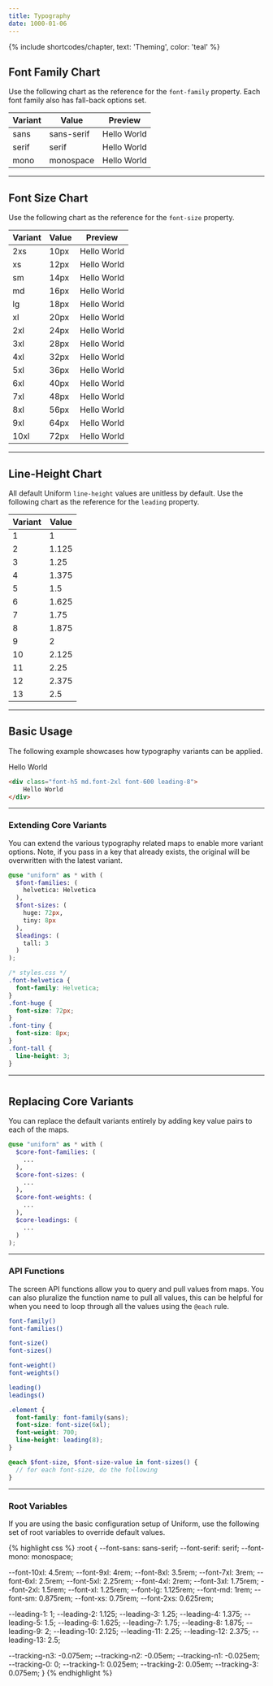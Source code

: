 ```yaml
---
title: Typography
date: 1000-01-06
---
```


{% include shortcodes/chapter, text: 'Theming', color: 'teal' %}

## Font Family Chart

Use the following chart as the reference for the `font-family` property. Each font family also has fall-back options set.

<table class="table">
  <thead class="uppercase font-xs font-600 tracking-1 text-black">
    <tr>
      <th>
        Variant
      </th>
      <th>
        Value
      </th>
      <th>
        Preview
      </th>
    </tr>
  </thead>
  <tbody class="font-sm">
    <tr>
      <td>sans</td>
      <td>sans-serif</td>
      <td class="font-sans">
        Hello World
      </td>
    </tr>
    <tr>
      <td>serif</td>
      <td>serif</td>
      <td class="font-serif">
        Hello World
      </td>
    </tr>
    <tr>
      <td>mono</td>
      <td>monospace</td>
      <td class="font-mono">
        Hello World
      </td>
    </tr>
  </tbody>
</table>

---

## Font Size Chart

Use the following chart as the reference for the `font-size` property.

<table class="table">
  <thead class="uppercase font-xs font-600 tracking-1 text-black">
    <tr>
      <th>
        Variant
      </th>
      <th>
        Value
      </th>
      <th>
        Preview
      </th>
    </tr>
  </thead>
  <tbody class="font-sm">
    <tr>
      <td>2xs</td>
      <td>10px</td>
      <td class="font-2xs">
        Hello World
      </td>
    </tr>
    <tr>
      <td>xs</td>
      <td>12px</td>
      <td class="font-xs">
        Hello World
      </td>
    </tr>
    <tr>
      <td>sm</td>
      <td>14px</td>
      <td class="font-sm">
        Hello World
      </td>
    </tr>
    <tr>
      <td>md</td>
      <td>16px</td>
      <td class="font-md">
        Hello World
      </td>
    </tr>
    <tr>
      <td>lg</td>
      <td>18px</td>
      <td class="font-lg">
        Hello World
      </td>
    </tr>
    <tr>
      <td>xl</td>
      <td>20px</td>
      <td class="font-xl">
        Hello World
      </td>
    </tr>
    <tr>
      <td>2xl</td>
      <td>24px</td>
      <td class="font-2xl">
        Hello World
      </td>
    </tr>
    <tr>
      <td>3xl</td>
      <td>28px</td>
      <td class="font-3xl">
        Hello World
      </td>
    </tr>
    <tr>
      <td>4xl</td>
      <td>32px</td>
      <td class="font-4xl">
        Hello World
      </td>
    </tr>
    <tr>
      <td>5xl</td>
      <td>36px</td>
      <td class="font-5xl">
        Hello World
      </td>
    </tr>
    <tr>
      <td>6xl</td>
      <td>40px</td>
      <td class="font-6xl">
        Hello World
      </td>
    </tr>
    <tr>
      <td>7xl</td>
      <td>48px</td>
      <td class="font-7xl">
        Hello World
      </td>
    </tr>
    <tr>
      <td>8xl</td>
      <td>56px</td>
      <td class="font-8xl">
        Hello World
      </td>
    </tr>
    <tr>
      <td>9xl</td>
      <td>64px</td>
      <td class="font-9xl">
        Hello World
      </td>
    </tr>
    <tr>
      <td>10xl</td>
      <td>72px</td>
      <td class="font-10xl">
        Hello World
      </td>
    </tr>
  </tbody>
</table>

---

## Line-Height Chart

All default Uniform `line-height` values are unitless by default. Use the following chart as the reference for the `leading` property.

<table class="table">
  <thead class="uppercase font-xs font-600 tracking-1 text-black">
    <tr>
      <th>
        Variant
      </th>
      <th>
        Value
      </th>
    </tr>
  </thead>
  <tbody class="font-sm">
    <tr>
      <td>1</td>
      <td>1</td>
    <tr>
      <td>2</td>
      <td>1.125</td>
    </tr>
    <tr>
      <td>3</td>
      <td>1.25</td>
    </tr>
    <tr>
      <td>4</td>
      <td>1.375</td>
    </tr>
    <tr>
      <td>5</td>
      <td>1.5</td>
    </tr>
    <tr>
      <td>6</td>
      <td>1.625</td>
    </tr>
    <tr>
      <td>7</td>
      <td>1.75</td>
    </tr>
    <tr>
      <td>8</td>
      <td>1.875</td>
    </tr>
    <tr>
      <td>9</td>
      <td>2</td>
    </tr>
    <tr>
      <td>10</td>
      <td>2.125</td>
    </tr>
    <tr>
      <td>11</td>
      <td>2.25</td>
    </tr>
    <tr>
      <td>12</td>
      <td>2.375</td>
    </tr>
    <tr>
      <td>13</td>
      <td>2.5</td>
    </tr>
  </tbody>
</table>

---

## Basic Usage

The following example showcases how typography variants can be applied.

<section class="radius-sm bg-silver-100 p-6">
  <div class="bg-white shadow-3 p-4 py-8 font-h5 md.font-2xl font-600 leading-8 align-center radius-xs">
    Hello World
  </div>
</section>

```html
<div class="font-h5 md.font-2xl font-600 leading-8">
	Hello World
</div>
```

---

### Extending Core Variants

You can extend the various typography related maps to enable more variant options. Note, if you pass in a key that already exists, the original will be overwritten with the latest variant.

```scss
@use "uniform" as * with (
  $font-families: (
    helvetica: Helvetica
  ),
  $font-sizes: (
    huge: 72px,
    tiny: 8px
  ),
  $leadings: (
    tall: 3
  )
);
```

```css
/* styles.css */
.font-helvetica {
  font-family: Helvetica;
}
.font-huge {
  font-size: 72px;
}
.font-tiny {
  font-size: 8px;
}
.font-tall {
  line-height: 3;
}
```

---
#
## Replacing Core Variants

You can replace the default variants entirely by adding key value pairs to each of the maps.

```scss
@use "uniform" as * with (
  $core-font-families: (
    ...
  ),
  $core-font-sizes: (
    ...
  ),
  $core-font-weights: (
    ...
  ),
  $core-leadings: (
    ...
  )
);
```

---

### API Functions

The screen API functions allow you to query and pull values from maps. You can also pluralize the function name to pull all values, this can be helpful for when you need to loop through all the values using the `@each` rule.

```bash
font-family()
font-families()

font-size()
font-sizes()

font-weight()
font-weights()

leading()
leadings()
```

```scss
.element {
  font-family: font-family(sans);
  font-size: font-size(6xl);
  font-weight: 700;
  line-height: leading(8);
}

@each $font-size, $font-size-value in font-sizes() {
  // for each font-size, do the following
}
```

---

### Root Variables

If you are using the basic configuration setup of Uniform, use the following set of root variables to override default values.

<div class="bg-black radius-sm h-25 overflow-auto">
{% highlight css %}
:root {
  --font-sans: sans-serif;
  --font-serif: serif;
  --font-mono: monospace;

  --font-10xl: 4.5rem;
  --font-9xl: 4rem;
  --font-8xl: 3.5rem;
  --font-7xl: 3rem;
  --font-6xl: 2.5rem;
  --font-5xl: 2.25rem;
  --font-4xl: 2rem;
  --font-3xl: 1.75rem;
  --font-2xl: 1.5rem;
  --font-xl: 1.25rem;
  --font-lg: 1.125rem;
  --font-md: 1rem;
  --font-sm: 0.875rem;
  --font-xs: 0.75rem;
  --font-2xs: 0.625rem;

  --leading-1: 1;
  --leading-2: 1.125;
  --leading-3: 1.25;
  --leading-4: 1.375;
  --leading-5: 1.5;
  --leading-6: 1.625;
  --leading-7: 1.75;
  --leading-8: 1.875;
  --leading-9: 2;
  --leading-10: 2.125;
  --leading-11: 2.25;
  --leading-12: 2.375;
  --leading-13: 2.5;

  --tracking-n3: -0.075em;
  --tracking-n2: -0.05em;
  --tracking-n1: -0.025em;
  --tracking-0: 0;
  --tracking-1: 0.025em;
  --tracking-2: 0.05em;
  --tracking-3: 0.075em;
}
{% endhighlight %}
</div>